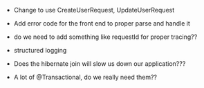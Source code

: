 
- Change to use CreateUserRequest, UpdateUserRequest
- Add error code for the front end to proper parse and handle it
- do we need to add something like requestId for proper tracing??
- structured logging

- Does the hibernate join will slow us down our application???
- A lot of @Transactional, do we really need them??